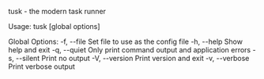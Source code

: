 tusk - the modern task runner

Usage:
   tusk [global options]

Global Options:
   -f, --file <file>  Set file to use as the config file
   -h, --help         Show help and exit
   -q, --quiet        Only print command output and application errors
   -s, --silent       Print no output
   -V, --version      Print version and exit
   -v, --verbose      Print verbose output
